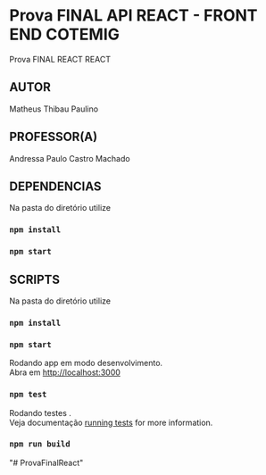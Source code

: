 # Prova FINAL API REACT - FRONT END COTEMIG
Prova FINAL REACT REACT 

## AUTOR
Matheus Thibau Paulino 


## PROFESSOR(A)
Andressa Paulo Castro Machado


## DEPENDENCIAS

Na pasta do diretório utilize 
### `npm install`
### `npm start`

## SCRIPTS

Na pasta do diretório utilize 
### `npm install`
### `npm start`


Rodando app em modo desenvolvimento.\
Abra em  [http://localhost:3000](http://localhost:3000) 

### `npm test`

Rodando testes .\
Veja documentação [running tests](https://facebook.github.io/create-react-app/docs/running-tests) for more information.

### `npm run build`

"# ProvaFinalReact" 
